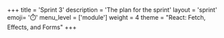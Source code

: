 +++
title = 'Sprint 3'
description = 'The plan for the sprint'
layout = 'sprint'
emoji= '⏱️'
menu_level = ['module']
weight = 4
theme = "React: Fetch, Effects, and Forms"
+++


